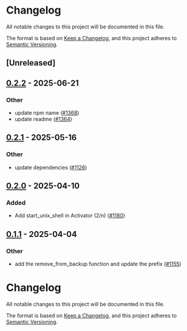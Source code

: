 # Changelog

All notable changes to this project will be documented in this file.

The format is based on [Keep a Changelog](https://keepachangelog.com/en/1.0.0/),
and this project adheres to [Semantic Versioning](https://semver.org/spec/v2.0.0.html).

## [Unreleased]

## [0.2.2](https://github.com/conda/rattler/compare/rattler_pty-v0.2.1...rattler_pty-v0.2.2) - 2025-06-21

### Other

- update npm name ([#1368](https://github.com/conda/rattler/pull/1368))
- update readme ([#1364](https://github.com/conda/rattler/pull/1364))

## [0.2.1](https://github.com/conda/rattler/compare/rattler_pty-v0.2.0...rattler_pty-v0.2.1) - 2025-05-16

### Other

- update dependencies ([#1126](https://github.com/conda/rattler/pull/1126))

## [0.2.0](https://github.com/conda/rattler/compare/rattler_pty-v0.1.1...rattler_pty-v0.2.0) - 2025-04-10

### Added

- Add start_unix_shell in Activator (2/n) ([#1180](https://github.com/conda/rattler/pull/1180))

## [0.1.1](https://github.com/conda/rattler/compare/rattler_pty-v0.1.0...rattler_pty-v0.1.1) - 2025-04-04

### Other

- add the remove_from_backup function and update the prefix ([#1155](https://github.com/conda/rattler/pull/1155))
# Changelog
All notable changes to this project will be documented in this file.

The format is based on [Keep a Changelog](https://keepachangelog.com/en/1.0.0/),
and this project adheres to [Semantic Versioning](https://semver.org/spec/v2.0.0.html).
